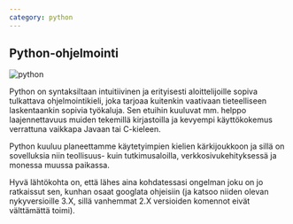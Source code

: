 ```yaml
---
category: python
---
```


## Python-ohjelmointi

![python](https://upload.wikimedia.org/wikipedia/commons/thumb/f/f8/Python_logo_and_wordmark.svg/1920px-Python_logo_and_wordmark.svg.png)

Python on syntaksiltaan intuitiivinen ja erityisesti aloittelijoille sopiva tulkattava ohjelmointikieli, joka tarjoaa kuitenkin vaativaan tieteelliseen laskentaankin sopivia työkaluja. Sen etuihin kuuluvat mm. helppo laajennettavuus muiden tekemillä kirjastoilla ja kevyempi käyttökokemus verrattuna vaikkapa Javaan tai C-kieleen.

Python kuuluu planeettamme käytetyimpien kielien kärkijoukkoon ja sillä on sovelluksia niin teollisuus- kuin tutkimusaloilla, verkkosivukehityksessä ja monessa muussa paikassa. 

Hyvä lähtökohta on, että lähes aina kohdatessasi ongelman joku on jo ratkaissut sen, kunhan osaat googlata ohjeisiin (ja katsoo niiden olevan nykyversioille 3.X, sillä vanhemmat 2.X versioiden komennot eivät välttämättä toimi).
